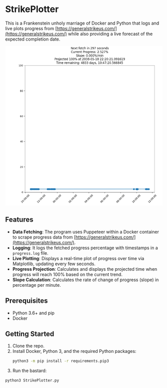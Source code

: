 # StrikePlotter

This is a Frankenstein unholy marriage of Docker and Python that logs and live plots progress from [https://generalstrikeus.com/](https://generalstrikeus.com/) while also providing a live forecast of the expected completion date.

![Image Plot](plot.png)

## Features
- **Data Fetching**: The program uses Puppeteer within a Docker container to scrape progress data from [https://generalstrikeus.com/](https://generalstrikeus.com/).
- **Logging**: It logs the fetched progress percentage with timestamps in a `progress.log` file.
- **Live Plotting**: Displays a real-time plot of progress over time via Matplotlib, updating every few seconds.
- **Progress Projection**: Calculates and displays the projected time when progress will reach 100% based on the current trend.
- **Slope Calculation**: Calculates the rate of change of progress (slope) in percentage per minute.

## Prerequisites
- Python 3.6+ and pip
- Docker

## Getting Started
1. Clone the repo.
2. Install Docker, Python 3, and the required Python packages:
   ```bash
   python3 -m pip install -r requirements.pip3
3. Run the bastard:
```
python3 StrikePlotter.py
```

